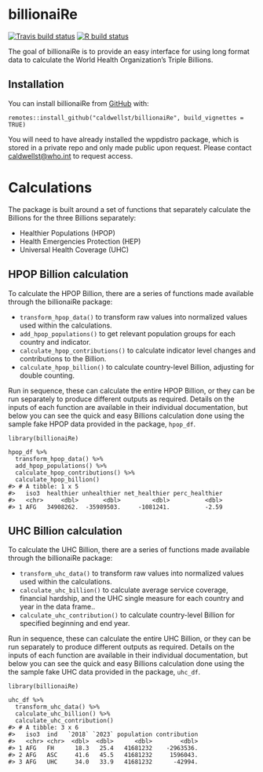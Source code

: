 
<!-- README.md is generated from README.Rmd. Please edit that file -->

billionaiRe
===========

<!-- badges: start -->

[![Travis build
status](https://travis-ci.com/caldwellst/billionaiRe.svg?branch=master)](https://travis-ci.com/caldwellst/billionaiRe)
[![R build
status](https://github.com/caldwellst/billionaiRe/workflows/R-CMD-check/badge.svg)](https://github.com/caldwellst/billionaiRe/actions)
<!-- badges: end -->

The goal of billionaiRe is to provide an easy interface for using long
format data to calculate the World Health Organization’s Triple
Billions.

Installation
------------

You can install billionaiRe from [GitHub](https://github.com/) with:

    remotes::install_github("caldwellst/billionaiRe", build_vignettes = TRUE)

You will need to have already installed the wppdistro package, which is
stored in a private repo and only made public upon request. Please
contact
<a href="mailto:caldwellst@who.int" class="email">caldwellst@who.int</a>
to request access.

Calculations
============

The package is built around a set of functions that separately calculate
the Billions for the three Billions separately:

-   Healthier Populations (HPOP)
-   Health Emergencies Protection (HEP)
-   Universal Health Coverage (UHC)

HPOP Billion calculation
------------------------

To calculate the HPOP Billion, there are a series of functions made
available through the billionaiRe package:

-   `transform_hpop_data()` to transform raw values into normalized
    values used within the calculations.
-   `add_hpop_populations()` to get relevant population groups for each
    country and indicator.
-   `calculate_hpop_contributions()` to calculate indicator level
    changes and contributions to the Billion.
-   `calculate_hpop_billion()` to calculate country-level Billion,
    adjusting for double counting.

Run in sequence, these can calculate the entire HPOP Billion, or they
can be run separately to produce different outputs as required. Details
on the inputs of each function are available in their individual
documentation, but below you can see the quick and easy Billions
calculation done using the sample fake HPOP data provided in the
package, `hpop_df`.

    library(billionaiRe)

    hpop_df %>%
      transform_hpop_data() %>%
      add_hpop_populations() %>%
      calculate_hpop_contributions() %>%
      calculate_hpop_billion()
    #> # A tibble: 1 x 5
    #>   iso3  healthier unhealthier net_healthier perc_healthier
    #>   <chr>     <dbl>       <dbl>         <dbl>          <dbl>
    #> 1 AFG   34908262.  -35989503.     -1081241.          -2.59

UHC Billion calculation
-----------------------

To calculate the UHC Billion, there are a series of functions made
available through the billionaiRe package:

-   `transform_uhc_data()` to transform raw values into normalized
    values used within the calculations.
-   `calculate_uhc_billion()` to calculate average service coverage,
    financial hardship, and the UHC single measure for each country and
    year in the data frame..
-   `calculate_uhc_contribution()` to calculate country-level Billion
    for specified beginning and end year.

Run in sequence, these can calculate the entire UHC Billion, or they can
be run separately to produce different outputs as required. Details on
the inputs of each function are available in their individual
documentation, but below you can see the quick and easy Billions
calculation done using the the sample fake UHC data provided in the
package, `uhc_df`.

    library(billionaiRe)

    uhc_df %>%
      transform_uhc_data() %>%
      calculate_uhc_billion() %>%
      calculate_uhc_contribution()
    #> # A tibble: 3 x 6
    #>   iso3  ind   `2018` `2023` population contribution
    #>   <chr> <chr>  <dbl>  <dbl>      <dbl>        <dbl>
    #> 1 AFG   FH      18.3   25.4   41681232    -2963536.
    #> 2 AFG   ASC     41.6   45.5   41681232     1596043.
    #> 3 AFG   UHC     34.0   33.9   41681232      -42994.
